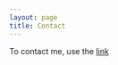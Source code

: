 ```yaml
---
layout: page
title: Contact 
---
```


To contact me, use the [link](https://www.idiap.ch/~inigmatulina/)
<!-- (https://www.idiap.ch/en/people/directory/867/@@person-contact-form) -->